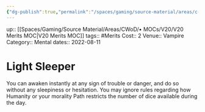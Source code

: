 ```yaml
---
{"dg-publish":true,"permalink":"/spaces/gaming/source-material/areas/c-wo-d/genre/vampire/v20/merits-and-flaws/light-sleeper/","dgHomeLink":true,"dgPassFrontmatter":true}
---
```


up:: [[Spaces/Gaming/Source Material/Areas/CWoD/• MOCs/V20/V20 Merits MOC|V20 Merits MOC]]
tags:: #Merits 
Cost:: 2
Venue:: Vampire
Category:: Mental
dates:: 2022-08-11

# Light Sleeper

You can awaken instantly at any sign of trouble or danger, and do so without any sleepiness or hesitation. You may ignore rules regarding how Humanity or your
morality Path restricts the number of dice available during the day.